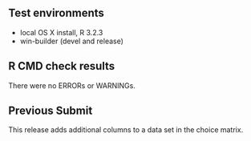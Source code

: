 ## Test environments
* local OS X install, R 3.2.3
* win-builder (devel and release)

## R CMD check results
There were no ERRORs or WARNINGs. 

## Previous Submit
This release adds additional columns to a data set in the choice matrix. 